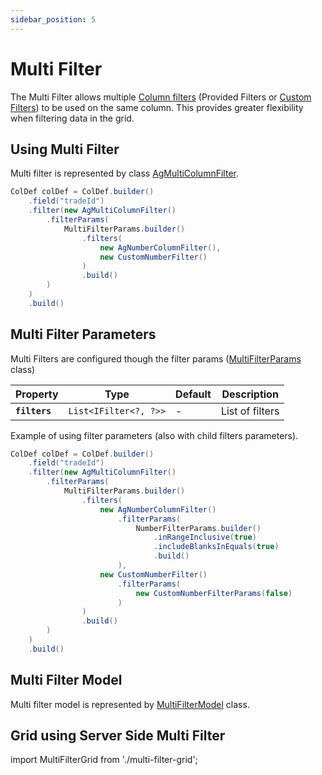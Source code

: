 ```yaml
---
sidebar_position: 5
---
```


# Multi Filter
The Multi Filter allows multiple [Column filters](column-filter.md) (Provided Filters or [Custom Filters](custom-filter.md)) to be used on the same column. This provides greater flexibility when filtering data in the grid.

## Using Multi Filter
Multi filter is represented by class [AgMultiColumnFilter](https://github.com/smolcan/ag-grid-jpa-adapter/blob/main/src/main/java/io/github/smolcan/aggrid/jpa/adapter/filter/provided/AgMultiColumnFilter.java).

```java
ColDef colDef = ColDef.builder()
    .field("tradeId")
    .filter(new AgMultiColumnFilter()
        .filterParams(
            MultiFilterParams.builder()
                .filters(
                    new AgNumberColumnFilter(),
                    new CustomNumberFilter()
                )
                .build()
        )
    )
    .build()
```

## Multi Filter Parameters
Multi Filters are configured though the filter params ([MultiFilterParams](https://github.com/smolcan/ag-grid-jpa-adapter/blob/main/src/main/java/io/github/smolcan/aggrid/jpa/adapter/filter/model/simple/params/MultiFilterParams.java) class)

| Property            | Type                                                                  | Default | Description     |
|---------------------|-----------------------------------------------------------------------|---------|-----------------|
| **`filters`**       | `List<IFilter<?, ?>>`                                                             | -       | List of filters |

Example of using filter parameters (also with child filters parameters).
```java
ColDef colDef = ColDef.builder()
    .field("tradeId")
    .filter(new AgMultiColumnFilter()
        .filterParams(
            MultiFilterParams.builder()
                .filters(
                    new AgNumberColumnFilter()
                        .filterParams(
                            NumberFilterParams.builder()
                                .inRangeInclusive(true)
                                .includeBlanksInEquals(true)
                                .build()
                        ),
                    new CustomNumberFilter()
                        .filterParams(
                            new CustomNumberFilterParams(false)
                        )
                )
                .build()
        )
    )
    .build()
```

## Multi Filter Model
Multi filter model is represented by [MultiFilterModel](https://github.com/smolcan/ag-grid-jpa-adapter/blob/main/src/main/java/io/github/smolcan/aggrid/jpa/adapter/filter/model/simple/MultiFilterModel.java) class.


## Grid using Server Side Multi Filter

import MultiFilterGrid from './multi-filter-grid';

<MultiFilterGrid></MultiFilterGrid>

